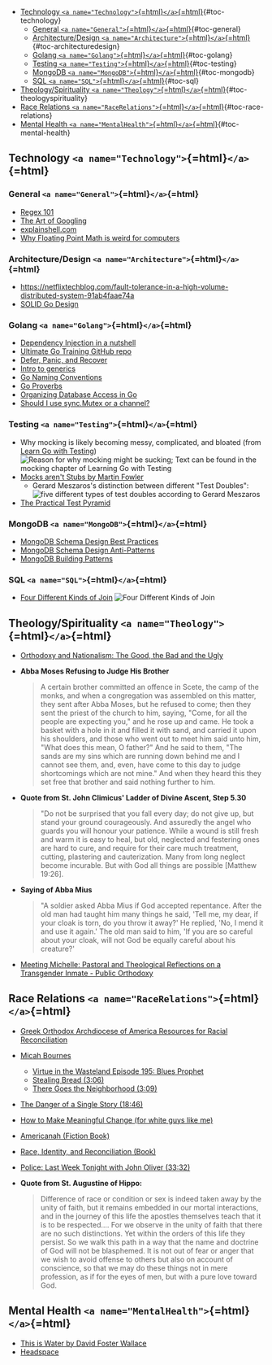 -   [Technology
    `<a name="Technology">`{=html}`</a>`{=html}](#technology){#toc-technology}
    -   [General
        `<a name="General">`{=html}`</a>`{=html}](#general){#toc-general}
    -   [Architecture/Design
        `<a name="Architecture">`{=html}`</a>`{=html}](#architecturedesign){#toc-architecturedesign}
    -   [Golang
        `<a name="Golang">`{=html}`</a>`{=html}](#golang){#toc-golang}
    -   [Testing
        `<a name="Testing">`{=html}`</a>`{=html}](#testing){#toc-testing}
    -   [MongoDB
        `<a name="MongoDB">`{=html}`</a>`{=html}](#mongodb){#toc-mongodb}
    -   [SQL `<a name="SQL">`{=html}`</a>`{=html}](#sql){#toc-sql}
-   [Theology/Spirituality
    `<a name="Theology">`{=html}`</a>`{=html}](#theologyspirituality){#toc-theologyspirituality}
-   [Race Relations
    `<a name="RaceRelations">`{=html}`</a>`{=html}](#race-relations){#toc-race-relations}
-   [Mental Health
    `<a name="MentalHealth">`{=html}`</a>`{=html}](#mental-health){#toc-mental-health}

## Technology `<a name="Technology">`{=html}`</a>`{=html}

### General `<a name="General">`{=html}`</a>`{=html}

-   [Regex 101](https://regex101.com/)
-   [The Art of
    Googling](https://dev.to/lauragift21/the-art-of-googling-4c04)
-   [explainshell.com](https://explainshell.com/)
-   [Why Floating Point Math is weird for
    computers](https://0.30000000000000004.com/)

### Architecture/Design `<a name="Architecture">`{=html}`</a>`{=html}

-   <https://netflixtechblog.com/fault-tolerance-in-a-high-volume-distributed-system-91ab4faae74a>
-   [SOLID Go
    Design](https://dave.cheney.net/2016/08/20/solid-go-design)

### Golang `<a name="Golang">`{=html}`</a>`{=html}

-   [Dependency Injection in a nutshell](https://appliedgo.net/di/)
-   [Ultimate Go Training GitHub
    repo](https://github.com/ardanlabs/gotraining/blob/master/topics/courses/go/README.md)
-   [Defer, Panic, and
    Recover](https://go.dev/blog/defer-panic-and-recover)
-   [Intro to
    generics](https://quii.gitbook.io/learn-go-with-tests/meta/intro-to-generics)
-   [Go Naming Conventions](https://talks.golang.org/2014/names.slide)
-   [Go Proverbs](https://go-proverbs.github.io/)
-   [Organizing Database Access in
    Go](https://www.alexedwards.net/blog/organising-database-access)
-   [Should I use sync.Mutex or a
    channel?](https://github.com/golang/go/wiki/MutexOrChannel)

### Testing `<a name="Testing">`{=html}`</a>`{=html}

-   Why mocking is likely becoming messy, complicated, and bloated (from
    [Learn Go with
    Testing](https://quii.gitbook.io/learn-go-with-tests)) ![Reason for
    why mocking might be sucking; Text can be found in the mocking
    chapter of Learning Go with
    Testing](https://dev-to-uploads.s3.amazonaws.com/i/ed6in4a0imo63fmc0nmh.png)
-   [Mocks aren't Stubs by Martin
    Fowler](https://martinfowler.com/articles/mocksArentStubs.html)
    -   Gerard Meszaros's distinction between different "Test Doubles":
        ![five different types of test doubles according to Gerard
        Meszaros](https://dev-to-uploads.s3.amazonaws.com/i/o837ynetmw2rhlf3armc.png)
-   [The Practical Test
    Pyramid](https://martinfowler.com/articles/practical-test-pyramid.html)

### MongoDB `<a name="MongoDB">`{=html}`</a>`{=html}

-   [MongoDB Schema Design Best
    Practices](https://www.mongodb.com/developer/article/mongodb-schema-design-best-practices/)
-   [MongoDB Schema Design
    Anti-Patterns](https://www.mongodb.com/developer/article/schema-design-anti-pattern-summary/)
-   [MongoDB Building
    Patterns](https://www.mongodb.com/blog/post/building-with-patterns-a-summary)

### SQL `<a name="SQL">`{=html}`</a>`{=html}

-   [Four Different Kinds of Join](https://www.dofactory.com/sql/join)
    ![Four Different Kinds of
    Join](https://www.dofactory.com/img/sql/sql-joins.png)

## Theology/Spirituality `<a name="Theology">`{=html}`</a>`{=html}

-   [Orthodoxy and Nationalism: The Good, the Bad and the
    Ugly](https://www.ancientfaith.com/podcasts/features/orthodoxy_and_nationalism_the_good_the_bad_and_the_ugly)

-   **Abba Moses Refusing to Judge His Brother**

    > A certain brother committed an offence in Scete, the camp of the
    > monks, and when a congregation was assembled ‎on this matter, they
    > sent after Abba Moses, but he refused to come; then they sent the
    > priest of the church to him, ‎saying, "Come, for all the people are
    > expecting you," and he rose up and came. He took a basket with a
    > hole in it ‎and filled it with sand, and carried it upon his
    > shoulders, and those who went out to meet him said unto him, "What
    > ‎does this mean, O father?" And he said to them, "The sands are my
    > sins which are running down behind me and I ‎cannot see them, and,
    > even, have come to this day to judge shortcomings which are not
    > mine." And when they heard ‎this they set free that brother and
    > said nothing further to him.‎

-   **Quote from St. John Climicus' Ladder of Divine Ascent, Step 5.30**

    > "Do not be surprised that you fall every day; do not give up, but
    > stand your ground courageously. And assuredly the angel who guards
    > you will honour your patience. While a wound is still fresh and
    > warm it is easy to heal, but old, neglected and festering ones are
    > hard to cure, and require for their care much treatment, cutting,
    > plastering and cauterization. Many from long neglect become
    > incurable. But with God all things are possible \[Matthew 19:26\].

-   **Saying of Abba Mius**

    > "A soldier asked Abba Mius if God accepted repentance. After the
    > old man had taught him many things he said, 'Tell me, my dear, if
    > your cloak is torn, do you throw it away?' He replied, 'No, I mend
    > it and use it again.' The old man said to him, 'If you are so
    > careful about your cloak, will not God be equally careful about
    > his creature?'

-   [Meeting Michelle: Pastoral and Theological Reflections on a
    Transgender Inmate - Public
    Orthodoxy](https://publicorthodoxy.org/2019/09/19/meeting-michelle-pastoral-and-theological-reflections-on-a-transgender-inmate/)

## Race Relations `<a name="RaceRelations">`{=html}`</a>`{=html}

-   [Greek Orthodox Archdiocese of America Resources for Racial
    Reconciliation](https://www.goarch.org/society/racial-reconciliation)

-   [Micah Bournes](https://www.micahbournes.com/)

    -   [Virtue in the Wasteland Episode 195: Blues
        Prophet](https://podcasts.apple.com/us/podcast/blues-prophet/id670753324?i=1000375844246)
    -   [Stealing Bread
        (3:06)](https://www.youtube.com/watch?v=mWFVS9MIs5o)
    -   [There Goes the Neighborhood
        (3:09)](https://www.youtube.com/watch?v=u_5T5A0zLuY)

-   [The Danger of a Single Story
    (18:46)](https://www.ted.com/talks/chimamanda_ngozi_adichie_the_danger_of_a_single_story?language=en)

-   [How to Make Meaningful Change (for white guys like
    me)](https://tatianamac.com/posts/white-guyde/)

-   [Americanah (Fiction
    Book)](https://www.amazon.com/Americanah-ALA-Notable-Books-Adults/dp/0307271080)

-   [Race, Identity, and Reconciliation
    (Book)](https://www.amazon.com/Race-Identity-Reconciliation-Second-Transformative-dp-0998390623/dp/0998390623?pldnSite=1)

-   [Police: Last Week Tonight with John Oliver
    (33:32)](https://youtu.be/Wf4cea5oObY)

-   **Quote from St. Augustine of Hippo:**

    > Difference of race or condition or sex is indeed taken away by the
    > unity of faith, but it remains embedded in our mortal
    > interactions, and in the journey of this life the apostles
    > themselves teach that it is to be respected.... For we observe in
    > the unity of faith that there are no such distinctions. Yet within
    > the orders of this life they persist. So we walk this path in a
    > way that the name and doctrine of God will not be blasphemed. It
    > is not out of fear or anger that we wish to avoid offense to
    > others but also on account of conscience, so that we may do these
    > things not in mere profession, as if for the eyes of men, but with
    > a pure love toward God.

## Mental Health `<a name="MentalHealth">`{=html}`</a>`{=html}

-   [This is Water by David Foster
    Wallace](https://www.youtube.com/watch?v=8CrOL-ydFMI)
-   [Headspace](https://www.headspace.com/)
